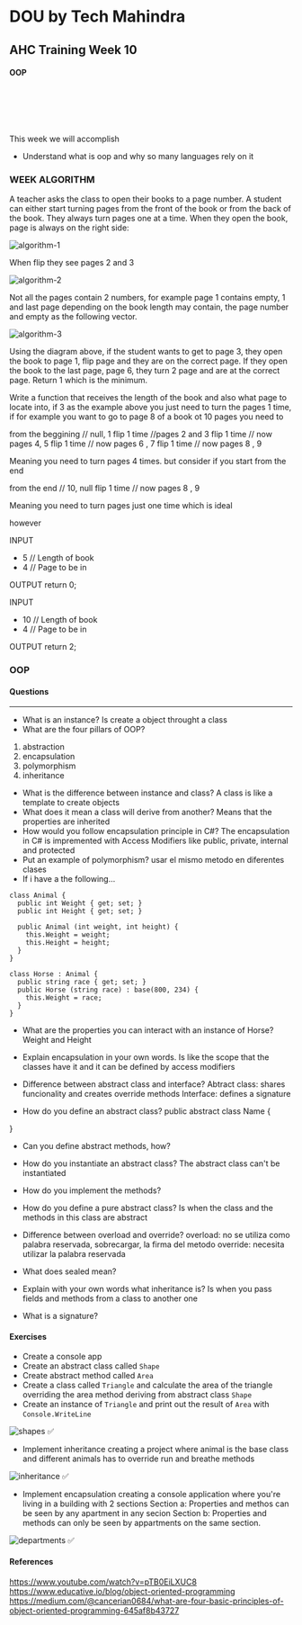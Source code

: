 # DOU by Tech Mahindra

## AHC Training Week 10

#### OOP 

<br/>
<br/>
<br/>
<br/>

This week we will accomplish

- Understand what is oop and why so many languages rely on it

### WEEK ALGORITHM
A teacher asks the class to open their books to a page number. A student can either start turning pages from the front of the book or from the back of the book. They always turn pages one at a time. When they open the book, page  is always on the right side:

![algorithm-1](imgs/algorithm-1.png "algorithm-1")

When flip they see pages 2 and 3

![algorithm-2](imgs/algorithm-2.png "algorithm-2")

Not all the pages contain 2 numbers, for example page 1 contains empty, 1 and last page depending on the book length may contain, the page number and empty as the following vector.

![algorithm-3](imgs/algorithm-3.png "algorithm-3")

Using the diagram above, if the student wants to get to page 3, they open the book to page 1, flip  page and they are on the correct page. If they open the book to the last page, page 6, they turn 2 page and are at the correct page. Return 1 which is the minimum.

Write a function that receives the length of the book and also what page to locate into, if 3 as the example above you just need to turn the pages 1 time, if for example you want to go to page 8 of a book ot 10 pages you need to 

from the beggining // null, 1
flip 1 time //pages 2 and 3
flip 1 time // now pages 4, 5
flip 1 time // now pages 6 , 7
flip 1 time // now pages 8 , 9

Meaning you need to turn pages 4 times.
but consider if you start from the end

from the end // 10, null
flip 1 time // now pages 8 , 9

Meaning you need to turn pages just one time which is ideal


however 

INPUT
* 5 // Length of book
* 4 // Page to be in

OUTPUT
return 0;

INPUT
* 10 // Length of book
* 4 // Page to be in

OUTPUT
return 2;

### OOP

#### Questions
<hr/>

* What is an instance?
Is create a object throught a class
* What are the four pillars of OOP?
1) abstraction
2) encapsulation
3) polymorphism
4) inheritance
* What is the difference between instance and class?
A class is like a template to create objects
* What does it mean a class will derive from another?
Means that the properties are inherited
* How would you follow encapsulation principle in C#?
The encapsulation in C# is impremented with Access Modifiers like public, private, internal and protected
* Put an example of polymorphism?
usar el mismo metodo en diferentes clases
* If i have a the following...
```
class Animal {
  public int Weight { get; set; }
  public int Height { get; set; }

  public Animal (int weight, int height) {
    this.Weight = weight;
    this.Height = height;
  }
}

class Horse : Animal {
  public string race { get; set; }
  public Horse (string race) : base(800, 234) {
    this.Weight = race;
  }
}
```

* What are the properties you can interact with an instance of Horse?
Weight and Height

* Explain encapsulation in your own words.
Is like the scope that the classes have it and it can be defined by access modifiers

* Difference between abstract class and interface?
Abtract class: shares funcionality and creates override methods
Interface: defines a signature 
* How do you define an abstract class?
public abstract class Name {

}
* Can you define abstract methods, how?

* How do you instantiate an abstract class?
The abstract class can't be instantiated

* How do you implement the methods?

* How do you define a pure abstract class?
Is when the class and the methods in this class are abstract 
* Difference between overload and override?
overload: no se utiliza como palabra reservada, sobrecargar, la firma del metodo
override: necesita utilizar la palabra reservada
* What does sealed mean?

* Explain with your own words what inheritance is?
Is when you pass fields and methods from a class to another one  
* What is a signature?




#### Exercises
* Create a console app
* Create an abstract class called `Shape`
* Create abstract method called `Area`
* Create a class called `Triangle` and calculate the area of the triangle overriding the area method
deriving from abstract class `Shape`
* Create an instance of `Triangle` and print out the result of `Area` with `Console.WriteLine`

![shapes](imgs/shapes.png "shapes") ✅


* Implement inheritance creating a project where animal is the base class and different animals has to override run and breathe methods 

![inheritance](imgs/inheritance.png "inheritance") ✅


* Implement encapsulation creating a console application where you're living in a building with 2 sections
Section a: Properties and methos can be seen by any apartment in any secion
Section b: Properties and methods can only be seen by appartments on the same section.

![departments](imgs/departments.png "departments") ✅



#### References
https://www.youtube.com/watch?v=pTB0EiLXUC8
https://www.educative.io/blog/object-oriented-programming
https://medium.com/@cancerian0684/what-are-four-basic-principles-of-object-oriented-programming-645af8b43727